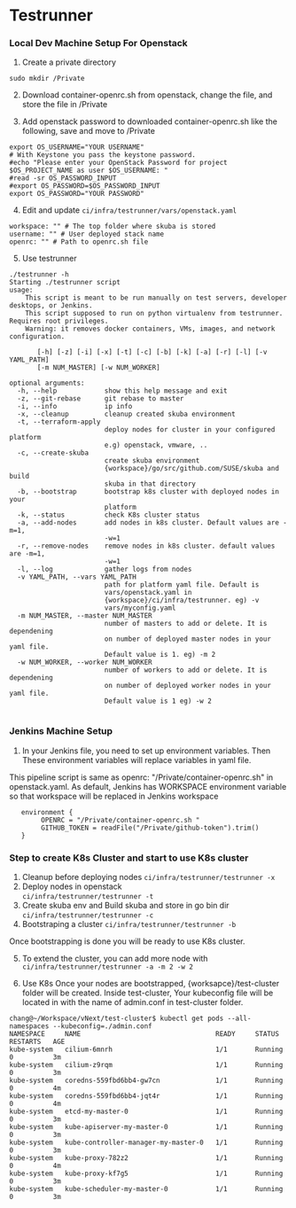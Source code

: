 
# Testrunner

### Local Dev Machine Setup For Openstack
1. Create a private directory 
```
sudo mkdir /Private
``` 
2. Download container-openrc.sh from openstack, change the file, and store the file in /Private

3. Add openstack password to downloaded container-openrc.sh like the following, save and move to /Private
```
export OS_USERNAME="YOUR USERNAME"
# With Keystone you pass the keystone password.
#echo "Please enter your OpenStack Password for project $OS_PROJECT_NAME as user $OS_USERNAME: "
#read -sr OS_PASSWORD_INPUT
#export OS_PASSWORD=$OS_PASSWORD_INPUT
export OS_PASSWORD="YOUR PASSWORD"
```
4. Edit and update `ci/infra/testrunner/vars/openstack.yaml`
```
workspace: "" # The top folder where skuba is stored
username: "" # User deployed stack name
openrc: "" # Path to openrc.sh file
```

5. Use testrunner
```
./testrunner -h
Starting ./testrunner script
usage: 
    This script is meant to be run manually on test servers, developer desktops, or Jenkins.
    This script supposed to run on python virtualenv from testrunner. Requires root privileges.
    Warning: it removes docker containers, VMs, images, and network configuration.
    
       [-h] [-z] [-i] [-x] [-t] [-c] [-b] [-k] [-a] [-r] [-l] [-v YAML_PATH]
       [-m NUM_MASTER] [-w NUM_WORKER]

optional arguments:
  -h, --help            show this help message and exit
  -z, --git-rebase      git rebase to master
  -i, --info            ip info
  -x, --cleanup         cleanup created skuba environment
  -t, --terraform-apply
                        deploy nodes for cluster in your configured platform
                        e.g) openstack, vmware, ..
  -c, --create-skuba
                        create skuba environment
                        {workspace}/go/src/github.com/SUSE/skuba and build
                        skuba in that directory
  -b, --bootstrap       bootstrap k8s cluster with deployed nodes in your
                        platform
  -k, --status          check K8s cluster status
  -a, --add-nodes       add nodes in k8s cluster. Default values are -m=1,
                        -w=1
  -r, --remove-nodes    remove nodes in k8s cluster. default values are -m=1,
                        -w=1
  -l, --log             gather logs from nodes
  -v YAML_PATH, --vars YAML_PATH
                        path for platform yaml file. Default is
                        vars/openstack.yaml in
                        {workspace}/ci/infra/testrunner. eg) -v
                        vars/myconfig.yaml
  -m NUM_MASTER, --master NUM_MASTER
                        number of masters to add or delete. It is dependening
                        on number of deployed master nodes in your yaml file.
                        Default value is 1. eg) -m 2
  -w NUM_WORKER, --worker NUM_WORKER
                        number of workers to add or delete. It is dependening
                        on number of deployed worker nodes in your yaml file.
                        Default value is 1 eg) -w 2


```


### Jenkins Machine Setup
1. In your Jenkins file, you need to set up environment variables. Then These environment variables will replace
variables in yaml file.

This pipeline script is same as openrc: "/Private/container-openrc.sh" in openstack.yaml.
As default, Jenkins has WORKSPACE environment variable so that workspace will be replaced in Jenkins workspace
```
   environment {
        OPENRC = "/Private/container-openrc.sh "
        GITHUB_TOKEN = readFile("/Private/github-token").trim()
   }
```


### Step to create K8s Cluster and start to use K8s cluster 
1. Cleanup before deploying nodes
```ci/infra/testrunner/testrunner -x ``` 
2. Deploy nodes in openstack  
```ci/infra/testrunner/testrunner -t ```  
3. Create skuba env and Build skuba and store in go bin dir
```ci/infra/testrunner/testrunner -c ```
4. Bootstraping a cluster
```ci/infra/testrunner/testrunner -b ```

Once bootstrapping is done you will be ready to use K8s cluster.

5. To extend the cluster, you can add more node with 
```ci/infra/testrunner/testrunner -a -m 2 -w 2 ```

6. Use K8s
Once your nodes are bootstrapped, {worksapce}/test-cluster folder will be created. Inside test-cluster, Your kubeconfig file will be located in with the name of admin.conf in test-cluster folder.
```
chang@~/Workspace/vNext/test-cluster$ kubectl get pods --all-namespaces --kubeconfig=./admin.conf
NAMESPACE     NAME                                  READY     STATUS    RESTARTS   AGE
kube-system   cilium-6mnrh                          1/1       Running   0          3m
kube-system   cilium-z9rqm                          1/1       Running   0          3m
kube-system   coredns-559fbd6bb4-gw7cn              1/1       Running   0          4m
kube-system   coredns-559fbd6bb4-jqt4r              1/1       Running   0          4m
kube-system   etcd-my-master-0                      1/1       Running   0          3m
kube-system   kube-apiserver-my-master-0            1/1       Running   0          3m
kube-system   kube-controller-manager-my-master-0   1/1       Running   0          3m
kube-system   kube-proxy-782z2                      1/1       Running   0          4m
kube-system   kube-proxy-kf7g5                      1/1       Running   0          3m
kube-system   kube-scheduler-my-master-0            1/1       Running   0          3m
```
